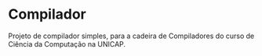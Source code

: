 # Compilador

Projeto de compilador simples, para a cadeira de Compiladores do curso de Ciência da Computação na UNICAP.
